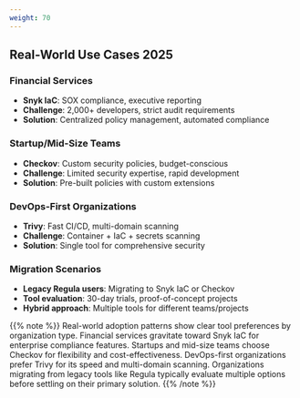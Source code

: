 ```yaml
---
weight: 70
---
```


## Real-World Use Cases 2025

### Financial Services
- **Snyk IaC**: SOX compliance, executive reporting
- **Challenge**: 2,000+ developers, strict audit requirements
- **Solution**: Centralized policy management, automated compliance

### Startup/Mid-Size Teams
- **Checkov**: Custom security policies, budget-conscious
- **Challenge**: Limited security expertise, rapid development
- **Solution**: Pre-built policies with custom extensions

### DevOps-First Organizations
- **Trivy**: Fast CI/CD, multi-domain scanning
- **Challenge**: Container + IaC + secrets scanning
- **Solution**: Single tool for comprehensive security

### Migration Scenarios
- **Legacy Regula users**: Migrating to Snyk IaC or Checkov
- **Tool evaluation**: 30-day trials, proof-of-concept projects
- **Hybrid approach**: Multiple tools for different teams/projects

{{% note %}}
Real-world adoption patterns show clear tool preferences by organization type. Financial services gravitate toward Snyk IaC for enterprise compliance features. Startups and mid-size teams choose Checkov for flexibility and cost-effectiveness. DevOps-first organizations prefer Trivy for its speed and multi-domain scanning. Organizations migrating from legacy tools like Regula typically evaluate multiple options before settling on their primary solution.
{{% /note %}}
